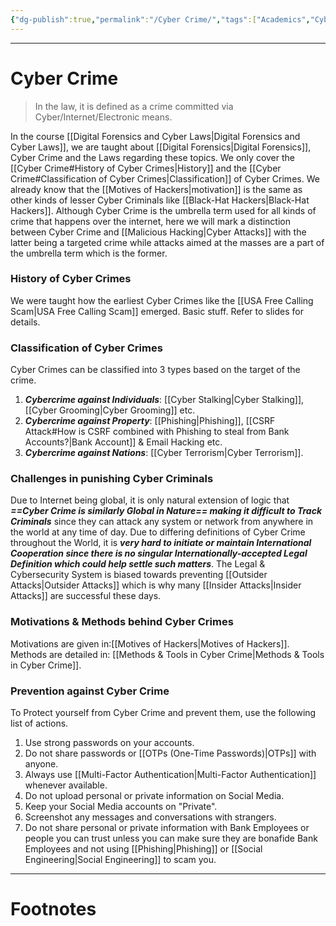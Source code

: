 ```yaml
---
{"dg-publish":true,"permalink":"/Cyber Crime/","tags":["Academics","CyberSec"]}
---
```



---
# Cyber Crime
> In the law, it is defined as a crime committed via Cyber/Internet/Electronic means.

In the course [[Digital Forensics and Cyber Laws\|Digital Forensics and Cyber Laws]], we are taught about [[Digital Forensics\|Digital Forensics]], Cyber Crime and the Laws regarding these topics. We only cover the [[Cyber Crime#History of Cyber Crimes\|History]] and the [[Cyber Crime#Classification of Cyber Crimes\|Classification]] of Cyber Crimes. 
We already know that the [[Motives of Hackers\|motivation]] is the same as other kinds of lesser Cyber Criminals like [[Black-Hat Hackers\|Black-Hat Hackers]]. Although Cyber Crime is the umbrella term used for all kinds of crime that happens over the internet, here we will mark a distinction between Cyber Crime and [[Malicious Hacking\|Cyber Attacks]] with the latter being a targeted crime while attacks aimed at the masses are a part of the umbrella term which is the former.

### History of Cyber Crimes
We were taught how the earliest Cyber Crimes like the [[USA Free Calling Scam\|USA Free Calling Scam]] emerged.
Basic stuff. Refer to slides for details.

### Classification of Cyber Crimes
Cyber Crimes can be classified into 3 types based on the target of the crime.
1. ***Cybercrime against Individuals***: [[Cyber Stalking\|Cyber Stalking]], [[Cyber Grooming\|Cyber Grooming]] etc.
2. ***Cybercrime against Property***: [[Phishing\|Phishing]], [[CSRF Attack#How is CSRF combined with Phishing to steal from Bank Accounts?\|Bank Account]] & Email Hacking etc.
3. ***Cybercrime against Nations***: [[Cyber Terrorism\|Cyber Terrorism]].

### Challenges in punishing Cyber Criminals
Due to Internet being global, it is only natural extension of logic that ***==Cyber Crime is similarly Global in Nature== making it difficult to Track Criminals*** since they can attack any system or network from anywhere in the world at any time of day. 
Due to differing definitions of Cyber Crime throughout the World, it is ***very hard to initiate or maintain International Cooperation since there is no singular Internationally-accepted Legal Definition which could help settle such matters***. The Legal & Cybersecurity System is biased towards preventing [[Outsider Attacks\|Outsider Attacks]] which is why many [[Insider Attacks\|Insider Attacks]] are successful these days. 

### Motivations & Methods behind Cyber Crimes
Motivations are given in:[[Motives of Hackers\|Motives of Hackers]].
Methods are detailed in: [[Methods & Tools in Cyber Crime\|Methods & Tools in Cyber Crime]].

### Prevention against Cyber Crime
To Protect yourself from Cyber Crime and prevent them, use the following list of actions.
1. Use strong passwords on your accounts.
2. Do not share passwords or [[OTPs (One-Time Passwords)\|OTPs]] with anyone.
3. Always use [[Multi-Factor Authentication\|Multi-Factor Authentication]] whenever available.
4. Do not upload personal or private information on Social Media.
5. Keep your Social Media accounts on "Private".
6. Screenshot any messages and conversations with strangers.
7. Do not share personal or private information with Bank Employees or people you can trust unless you can make sure they are bonafide Bank Employees and not using [[Phishing\|Phishing]] or [[Social Engineering\|Social Engineering]] to scam you.

---
# Footnotes